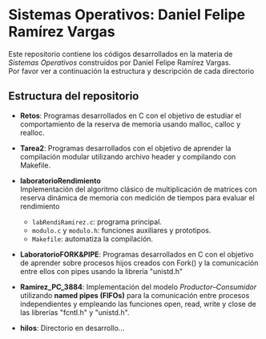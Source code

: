# Sistemas Operativos: Daniel Felipe Ramírez Vargas 

Este repositorio contiene los códigos desarrollados en la materia de *Sistemas Operativos*
construídos por Daniel Felipe Ramírez Vargas.  
Por favor ver a continuación la estructura y descripción de cada directorio  




## Estructura del repositorio

- **Retos**: Programas desarrollados en C con el objetivo de estudiar el comportamiento de la reserva de memoria usando malloc, calloc y realloc.  

- **Tarea2**: Programas desarrollados con el objetivo de aprender la compilación modular utilizando archivo header y compilando con Makefile. 

- **laboratorioRendimiento**  
  Implementación del algoritmo clásico de multiplicación de matrices con reserva dinámica de memoria con medición de tiempos para evaluar el rendimiento
  - `labRendiRamirez.c`: programa principal.  
  - `modulo.c` y `modulo.h`: funciones auxiliares y prototipos.  
  - `Makefile`: automatiza la compilación.  

- **LaboratorioFORK&PIPE**: Programas desarrollados en C con el objetivo de aprender sobre procesos hijos creados con Fork() y la comunicación entre ellos con pipes usando la librería "unistd.h" 

- **Ramirez_PC_3884**: Implementación del modelo *Productor–Consumidor* utilizando **named pipes (FIFOs)** para la comunicación entre procesos independientes y empleando las funciones open, read, write y close de las librerías "fcntl.h" y "unistd.h".

- **hilos**: Directorio en desarrollo...


